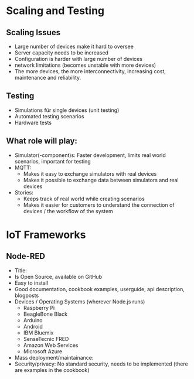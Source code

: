 # Scaling and Testing

## Scaling Issues

- Large number of devices make it hard to oversee
- Server capacity needs to be increased
- Configuration is harder with large number of devices
- network limitations (becomes unstable with more devices)
- The more devices, the more interconnectivity, increasing cost, maintenance and reliability.

## Testing

- Simulations für single devices (unit testing)
- Automated testing scenarios
- Hardware tests

## What role will play:

- Simulator(-component)s: Faster development, limits real world scenarios, important for testing
- MQTT: 
	- Makes it easy to exchange simulators with real devices
	- Makes it possible to exchange data between simulators and real devices
- Stories:
	- Keeps track of real world while creating scenarios
	- Makes it easier for customers to understand the connection of devices / the workflow of the system
	
# IoT Frameworks

## Node-RED

- Title:
- Is Open Source, available on GitHub
- Easy to install
- Good documentation, cookbook examples, userguide, api description, blogposts
- Devices / Operating Systems (wherever Node.js runs)
	- Raspberry Pi
	- BeagleBone Black
	- Arduino
	- Android
	- IBM Bluemix
	- SenseTecnic FRED
	- Amazon Web Services
	- Microsoft Azure
- Mass deployment/maintainance: 
- Security/privacy: No standard security, needs to be implemented (there are examples in the cookbook)